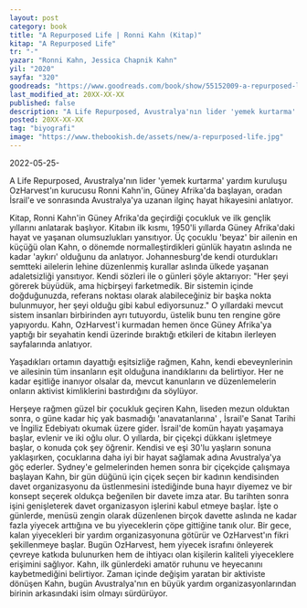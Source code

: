 ```yaml
---
layout: post
category: book
title: "A Repurposed Life | Ronni Kahn (Kitap)"
kitap: "A Repurposed Life"
tr: "-"
yazar: "Ronni Kahn, Jessica Chapnik Kahn"
yil: "2020"
sayfa: "320"
goodreads: "https://www.goodreads.com/book/show/55152009-a-repurposed-life"
last_modified_at: 20XX-XX-XX
published: false
description: "A Life Repurposed, Avustralya'nın lider 'yemek kurtarma' yardım kuruluşu OzHarvest'ın kurucusu Ronni Kahn'in, Güney Afrika'da başlayan, oradan İsrail'e ve sonrasında Avustralya'ya uzanan ilginç hayat hikayesini anlatıyor."
posted: 20XX-XX-XX
tag: "biyografi"
image: "https://www.thebookish.de/assets/new/a-repurposed-life.jpg"
---
```


2022-05-25-

A Life Repurposed, Avustralya'nın lider 'yemek kurtarma' yardım kuruluşu OzHarvest'ın kurucusu Ronni Kahn'in, Güney Afrika'da başlayan, oradan İsrail'e ve sonrasında Avustralya'ya uzanan ilginç hayat hikayesini anlatıyor.

Kitap, Ronni Kahn'in Güney Afrika'da geçirdiği çocukluk ve ilk gençlik yıllarını anlatarak başlıyor. Kitabın ilk kısmı, 1950'li yıllarda Güney Afrika'daki hayat ve yaşanan olumsuzlukları yansıtıyor. Üç çocuklu 'beyaz' bir ailenin en küçüğü olan Kahn, o dönemde normalleştirdikleri günlük hayatın aslında ne kadar 'aykırı' olduğunu da anlatıyor. Johannesburg'de kendi oturdukları semtteki ailelerin lehine düzenlenmiş kurallar aslında ülkede yaşanan adaletsizliği yansıtıyor. Kendi sözleri ile o günleri şöyle aktarıyor: "Her şeyi görerek büyüdük, ama hiçbirşeyi farketmedik. Bir sistemin içinde doğduğunuzda, referans noktası olarak alabileceğiniz bir başka nokta bulunmuyor, her şeyi olduğu gibi kabul ediyorsunuz." O yıllardaki mevcut sistem insanları birbirinden ayrı tutuyordu, üstelik bunu ten rengine göre yapıyordu. Kahn, OzHarvest'i kurmadan hemen önce Güney Afrika'ya yaptığı bir seyahatin kendi üzerinde bıraktığı etkileri de kitabın ilerleyen sayfalarında anlatıyor.

Yaşadıkları ortamın dayattığı eşitsizliğe rağmen, Kahn, kendi ebeveynlerinin ve ailesinin tüm insanların eşit olduğuna inandıklarını da belirtiyor. Her ne kadar eşitliğe inanıyor olsalar da, mevcut kanunların ve düzenlemelerin onların aktivist kimliklerini bastırdığını da söylüyor.

Herşeye rağmen güzel bir çocukluk geçiren Kahn, liseden mezun olduktan sonra, o güne kadar hiç yak basmadığı 'anavatanlarına' , İsrail'e Sanat Tarihi ve İngiliz Edebiyatı okumak üzere gider. İsrail'de komün hayatı yaşamaya başlar, evlenir ve iki oğlu olur. O yıllarda, bir çiçekçi dükkanı işletmeye başlar, o konuda çok şey öğrenir. Kendisi ve eşi 30'lu yaşların sonuna yaklaşırken, çocuklarına daha iyi bir hayat sağlamak adına Avustralya'ya göç ederler. Sydney'e gelmelerinden hemen sonra bir çiçekçide çalışmaya başlayan Kahn, bir gün düğünü için çiçek seçen bir kadının kendisinden davet organizasyonu da üstlenmesini istediğinde buna hayır diyemez ve bir konsept seçerek oldukça beğenilen bir davete imza atar. Bu tarihten sonra işini genişleterek davet organizasyon işlerini kabul etmeye başlar. İşte o günlerde, menüsü zengin olarak düzenlenen birçok davette aslında ne kadar fazla yiyecek arttığına ve bu yiyeceklerin çöpe gittiğine tanık olur. Bir gece, kalan yiyecekleri bir yardım organizasyonuna götürür ve OzHarvest'ın fikri şekillenmeye başlar. Bugün OzHarvest, hem yiyecek israfını önleyerek çevreye katkıda bulunurken hem de ihtiyacı olan kişilerin kaliteli yiyeceklere erişimini sağlıyor. Kahn, ilk günlerdeki amatör ruhunu ve heyecanını kaybetmediğini belirtiyor. Zaman içinde değişim yaratan bir aktiviste dönüşen Kahn, bugün Avustralya'nın en büyük yardım organizasyonlarından birinin arkasındaki isim olmayı sürdürüyor.
